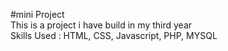 #mini Project <br>
This is a project i have build in my third year <br>
Skills Used : HTML, CSS, Javascript, PHP, MYSQL
